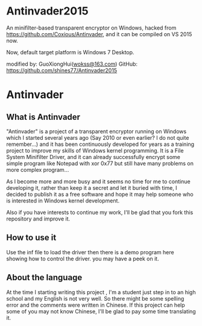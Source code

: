 # Antinvader2015

An minifilter-based transparent encryptor on Windows, hacked from https://github.com/Coxious/Antinvader, and it can be compiled on VS 2015 now.

Now, default target platform is Windows 7 Desktop.

modified by: GuoXiongHui(wokss@163.com)
GitHub: https://github.com/shines77/Antinvader2015

Antinvader
=============

## What is Antinvader

"Antinvader" is a project of a transparent encryptor running on Windows which I started several years ago (Say 2010 or even earlier? I do not quite remember...) and it has been continuously developed for years as a training project to improve my skills of Windows kernel programming. It is a File System Minifilter Driver, and it can already successfully encrypt some simple program like Notepad with xor 0x77 but still have many problems on more complex program...

As I become more and more busy and it seems no time for me to continue developing it, rather than keep it a secret and let it buried with time, I decided to publish it as a free software and hope it may help someone who is interested in Windows kernel development.

Also if you have interests to continue my work, I'll be glad that you fork this repository and improve it.

## How to use it

Use the inf file to load the driver then there is a demo program here showing how to control the driver. you may have a peek on it.

## About the language

At the time I starting writing this project , I'm a student just step in to an high school and my English is not very well. So there might be some spelling error and the comments were written in Chinese. If this project can help some of you may not know Chinese, I'll be glad to pay some time translating it.
